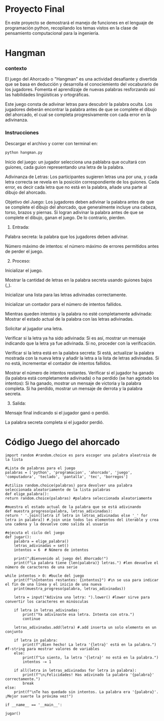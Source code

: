 # Proyecto Final
En este proyecto se demostrará el manejo de funciones en el lenguaje de programación python, recopilando los temas vistos en la clase de pensamiento computacional para la ingeniería. 

# Hangman

### contexto
El juego del Ahorcado o "Hangman" es una actividad desafiante y divertida que se basa en deducción y desarrolla el conociemiento del vocaburario de los jugadores. Fomenta el aprendizaje de nuevas palabras resforzando así las habilidades lingüísticas y ortográficas.

Este juego consta de adivinar letras para descubrir la palabra oculta. Los jugadores deberán encontrar la palabra antes de que se complete el dibujo del ahorcado, el cual se completa progresivamente con cada error en la adivinanza. 

### Instrucciones

Descargar el archivo y correr con terminal en:

```bash
python hangman.py
```

Inicio del juego: un jugador selecciona una pablabra que ocultará con guiones, cada guion representando una letra de la palabra. 

Adivinanza de Letras: Los participantes sugieren letras una por una, y cada letra correcta se revela en la posición correspondiente de los guiones. Cada error, es decir cada letra que no está en la palabra, añade una parte al dibujo del ahorcado.

Objetivo del Juego: Los jugadores deben adivinar la palabra antes de que se complete el dibujo del ahorcado, que generalmente incluye una cabeza, torso, brazos y piernas. Si logran adivinar la palabra antes de que se complete el dibujo, ganan el juego. De lo contrario, pierden.

1. Entrada:

Palabra secreta: la palabra que los jugadores deben adivinar.

Número máximo de intentos: el número máximo de errores permitidos antes de perder el juego.

2. Proceso:

Inicializar el juego.

Mostrar la cantidad de letras en la palabra secreta usando guiones bajos (_).

Inicializar una lista para las letras adivinadas correctamente.

Inicializar un contador para el número de intentos fallidos.

Mientras queden intentos y la palabra no esté completamente adivinada:
Mostrar el estado actual de la palabra con las letras adivinadas.

Solicitar al jugador una letra.

Verificar si la letra ya ha sido adivinada:
Si es así, mostrar un mensaje indicando que la letra ya fue adivinada.
Si no, proceder con la verificación.

Verificar si la letra está en la palabra secreta:
Si está, actualizar la palabra mostrada con la nueva letra y añadir la letra a la lista de letras adivinadas.
Si no está, incrementar el contador de intentos fallidos.

Mostrar el número de intentos restantes.
Verificar si el jugador ha ganado (la palabra está completamente adivinada) o ha perdido (se han agotado los intentos):
Si ha ganado, mostrar un mensaje de victoria y la palabra completa.
Si ha perdido, mostrar un mensaje de derrota y la palabra secreta.

3. Salida:

Mensaje final indicando si el jugador ganó o perdió.

La palabra secreta completa si el jugador perdió.

# Código Juego del ahorcado
    import random #random.choice es para escoger una palabra aleatroia de la lista

    #Lista de palabras para el juego
    palabras = ['python', 'programacion', 'ahorcado', 'juego', 'computadora', 'teclado', 'pantalla', 'tec', 'borregos']

    #utiliza random.choice(palabras) para devolver una palabra seleccionada aleatoriamente de la lista palabras
    def elige_palabra():
    return random.choice(palabras) #palabra seleccionada aleatoriamente

    #muestra el estado actual de la palabra que se está adivinando
    def muestra_progreso(palabra, letras_adivinadas): 
    return ' '.join([letra if letra in letras_adivinadas else '_' for letra in palabra]) #.join unie todos los elementos del iterable y crea una cadena y la devuelve como salida al usuario

    #ejecuta el ciclo del juego
    def jugar():
        palabra = elige_palabra()
        letras_adivinadas = set()
        intentos = 6  # Número de intentos

        print("¡Bienvenido al juego del Ahorcado!")
        print(f"La palabra tiene {len(palabra)} letras.") #len devuelve el número de caracteres de una serie 

    while intentos > 0: #bucle del juego
        print(f"\nIntentos restantes: {intentos}") #\n se usa para indicar el fin de una línea y el inicio de una nueva
        print(muestra_progreso(palabra, letras_adivinadas))

        letra = input("Adivina una letra: ").lower() #lower sirve para convertir los caracteres en minúsculas

        if letra in letras_adivinadas:
            print("Ya adivinaste esa letra. Intenta con otra.")
            continue

        letras_adivinadas.add(letra) #.add inserta un solo elemento en un conjunto

        if letra in palabra:
            print(f"¡Bien hecho! La letra '{letra}' está en la palabra.") #f-string para mostrar valores de variables
        else:
            print(f"Lo siento, la letra '{letra}' no está en la palabra.")
            intentos -= 1

        if all(letra in letras_adivinadas for letra in palabra):
            print(f"\n¡Felicidades! Has adivinado la palabra '{palabra}' correctamente.")
            break
    else:
        print(f"\nTe has quedado sin intentos. La palabra era '{palabra}'. ¡Mejor suerte la próxima vez!")

    if __name__ == '__main__':

    jugar()

